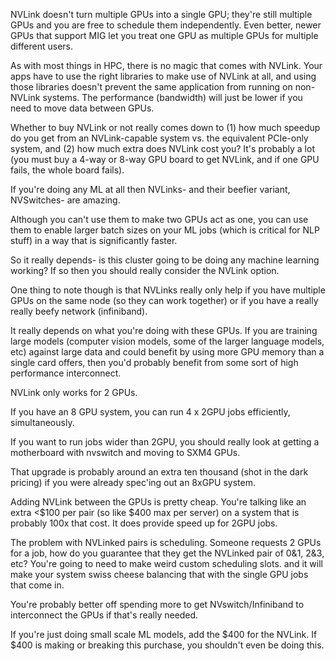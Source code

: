 NVLink doesn't turn multiple GPUs into a single GPU; they're still multiple GPUs and you are free to schedule them independently. Even better, newer GPUs that support MIG let you treat one GPU as multiple GPUs for multiple different users.

As with most things in HPC, there is no magic that comes with NVLink. Your apps have to use the right libraries to make use of NVLink at all, and using those libraries doesn't prevent the same application from running on non-NVLink systems. The performance (bandwidth) will just be lower if you need to move data between GPUs.

Whether to buy NVLink or not really comes down to (1) how much speedup do you get from an NVLink-capable system vs. the equivalent PCIe-only system, and (2) how much extra does NVLink cost you? It's probably a lot (you must buy a 4-way or 8-way GPU board to get NVLink, and if one GPU fails, the whole board fails).

If you're doing any ML at all then NVLinks- and their beefier variant, NVSwitches- are amazing.

Although you can't use them to make two GPUs act as one, you can use them to enable larger batch sizes on your ML jobs (which is critical for NLP stuff) in a way that is significantly faster.

So it really depends- is this cluster going to be doing any machine learning working? If so then you should really consider the NVLink option.

One thing to note though is that NVLinks really only help if you have multiple GPUs on the same node (so they can work together) or if you have a really really beefy network (infiniband).


It really depends on what you're doing with these GPUs.
If you are training large models (computer vision models, some of the larger language models, etc) against large data and could benefit by using more GPU memory than a single card offers, then you'd probably benefit from some sort of high performance interconnect.

NVLink only works for 2 GPUs.

If you have an 8 GPU system, you can run 4 x 2GPU jobs efficiently, simultaneously.

If you want to run jobs wider than 2GPU, you should really look at getting a motherboard with nvswitch and moving to SXM4 GPUs.

That upgrade is probably around an extra ten thousand (shot in the dark pricing) if you were already spec'ing out an 8xGPU system.

Adding NVLink between the GPUs is pretty cheap. You're talking like an extra <$100 per pair (so like $400 max per server) on a system that is probably 100x that cost.
It does provide speed up for 2GPU jobs.

The problem with NVLinked pairs is scheduling. Someone requests 2 GPUs for a job, how do you guarantee that they get the NVLinked pair of 0&1, 2&3, etc? You're going to need to make weird custom scheduling slots. and it will make your system swiss cheese balancing that with the single GPU jobs that come in.

You're probably better off spending more to get NVswitch/Infiniband to interconnect the GPUs if that's really needed.

If you're just doing small scale ML models, add the $400 for the NVLink. If $400 is making or breaking this purchase, you shouldn't even be doing this.